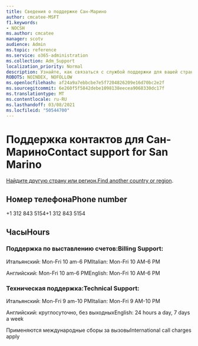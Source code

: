 ```yaml
---
title: Сведения о поддержке Сан-Марино
author: cmcatee-MSFT
f1.keywords:
- NOCSH
ms.author: cmcatee
manager: scotv
audience: Admin
ms.topic: reference
ms.service: o365-administration
ms.collection: Adm_Support
localization_priority: Normal
description: Узнайте, как связаться с службой поддержки для вашей страны или региона.
ROBOTS: NOINDEX, NOFOLLOW
ms.openlocfilehash: af24a9a7ebbcbe7e5f7204826209e16d70bc2e2f
ms.sourcegitcommit: 6e260f5f5842debe1098138eecea9068330dc17f
ms.translationtype: MT
ms.contentlocale: ru-RU
ms.lasthandoff: 03/08/2021
ms.locfileid: "50544700"
---
```

# <a name="contact-support-for-san-marino"></a><span data-ttu-id="28ece-103">Поддержка контактов для Сан-Марино</span><span class="sxs-lookup"><span data-stu-id="28ece-103">Contact support for San Marino</span></span>

<span data-ttu-id="28ece-104">[Найдите другую страну или регион.](../contact-support-for-business-products.md)</span><span class="sxs-lookup"><span data-stu-id="28ece-104">[Find another country or region](../contact-support-for-business-products.md).</span></span>

## <a name="phone-number"></a><span data-ttu-id="28ece-105">Номер телефона</span><span class="sxs-lookup"><span data-stu-id="28ece-105">Phone number</span></span>
<span data-ttu-id="28ece-106">+1 312 843 5154</span><span class="sxs-lookup"><span data-stu-id="28ece-106">+1 312 843 5154</span></span>

## <a name="hours"></a><span data-ttu-id="28ece-107">Часы</span><span class="sxs-lookup"><span data-stu-id="28ece-107">Hours</span></span>
### <a name="billing-support"></a><span data-ttu-id="28ece-108">Поддержка по выставлению счетов:</span><span class="sxs-lookup"><span data-stu-id="28ece-108">Billing Support:</span></span>

<span data-ttu-id="28ece-109">Итальянский: Mon-Fri 10 am-6 PM</span><span class="sxs-lookup"><span data-stu-id="28ece-109">Italian: Mon-Fri 10 AM-6 PM</span></span>

<span data-ttu-id="28ece-110">Английский: Mon-Fri 10 am-6 PM</span><span class="sxs-lookup"><span data-stu-id="28ece-110">English: Mon-Fri 10 AM-6 PM</span></span>

### <a name="technical-support"></a><span data-ttu-id="28ece-111">Техническая поддержка:</span><span class="sxs-lookup"><span data-stu-id="28ece-111">Technical Support:</span></span>

<span data-ttu-id="28ece-112">Итальянский: Mon-Fri 9 am-10 PM</span><span class="sxs-lookup"><span data-stu-id="28ece-112">Italian: Mon-Fri 9 AM-10 PM</span></span>

<span data-ttu-id="28ece-113">Английский: круглосуточно, без выходных</span><span class="sxs-lookup"><span data-stu-id="28ece-113">English: 24 hours a day, 7 days a week</span></span>

<span data-ttu-id="28ece-114">Применяются международные сборы за вызовы</span><span class="sxs-lookup"><span data-stu-id="28ece-114">International call charges apply</span></span>
